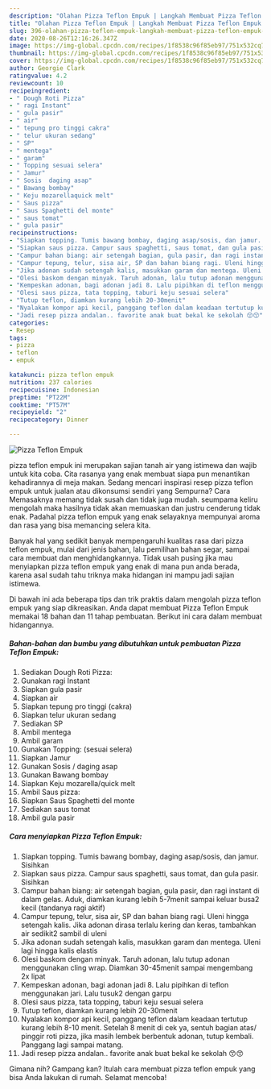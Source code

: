 ```yaml
---
description: "Olahan Pizza Teflon Empuk | Langkah Membuat Pizza Teflon Empuk Yang Sedap"
title: "Olahan Pizza Teflon Empuk | Langkah Membuat Pizza Teflon Empuk Yang Sedap"
slug: 396-olahan-pizza-teflon-empuk-langkah-membuat-pizza-teflon-empuk-yang-sedap
date: 2020-08-26T12:16:26.347Z
image: https://img-global.cpcdn.com/recipes/1f8538c96f85eb97/751x532cq70/pizza-teflon-empuk-foto-resep-utama.jpg
thumbnail: https://img-global.cpcdn.com/recipes/1f8538c96f85eb97/751x532cq70/pizza-teflon-empuk-foto-resep-utama.jpg
cover: https://img-global.cpcdn.com/recipes/1f8538c96f85eb97/751x532cq70/pizza-teflon-empuk-foto-resep-utama.jpg
author: Georgie Clark
ratingvalue: 4.2
reviewcount: 10
recipeingredient:
- " Dough Roti Pizza"
- " ragi Instant"
- " gula pasir"
- " air"
- " tepung pro tinggi cakra"
- " telur ukuran sedang"
- " SP"
- " mentega"
- " garam"
- " Topping sesuai selera"
- " Jamur"
- " Sosis  daging asap"
- " Bawang bombay"
- " Keju mozarellaquick melt"
- " Saus pizza"
- " Saus Spaghetti del monte"
- " saus tomat"
- " gula pasir"
recipeinstructions:
- "Siapkan topping. Tumis bawang bombay, daging asap/sosis, dan jamur. Sisihkan"
- "Siapkan saus pizza. Campur saus spaghetti, saus tomat, dan gula pasir. Sisihkan"
- "Campur bahan biang: air setengah bagian, gula pasir, dan ragi instant di dalam gelas. Aduk, diamkan kurang lebih 5-7menit sampai keluar busa2 kecil (tandanya ragi aktif)"
- "Campur tepung, telur, sisa air, SP dan bahan biang ragi. Uleni hingga setengah kalis. Jika adonan dirasa terlalu kering dan keras, tambahkan air sedikit2 sambil di uleni"
- "Jika adonan sudah setengah kalis, masukkan garam dan mentega. Uleni lagi hingga kalis elastis"
- "Olesi baskom dengan minyak. Taruh adonan, lalu tutup adonan menggunakan cling wrap. Diamkan 30-45menit sampai mengembang 2x lipat"
- "Kempeskan adonan, bagi adonan jadi 8. Lalu pipihkan di teflon menggunakan jari. Lalu tusuk2 dengan garpu"
- "Olesi saus pizza, tata topping, taburi keju sesuai selera"
- "Tutup teflon, diamkan kurang lebih 20-30menit"
- "Nyalakan kompor api kecil, panggang teflon dalam keadaan tertutup kurang lebih 8-10 menit. Setelah 8 menit di cek ya, sentuh bagian atas/ pinggir roti pizza, jika masih lembek berbentuk adonan, tutup kembali. Panggang lagi sampai matang."
- "Jadi resep pizza andalan.. favorite anak buat bekal ke sekolah 😙😙"
categories:
- Resep
tags:
- pizza
- teflon
- empuk

katakunci: pizza teflon empuk 
nutrition: 237 calories
recipecuisine: Indonesian
preptime: "PT22M"
cooktime: "PT57M"
recipeyield: "2"
recipecategory: Dinner

---
```



![Pizza Teflon Empuk](https://img-global.cpcdn.com/recipes/1f8538c96f85eb97/751x532cq70/pizza-teflon-empuk-foto-resep-utama.jpg)


pizza teflon empuk ini merupakan sajian tanah air yang istimewa dan wajib untuk kita coba. Cita rasanya yang enak membuat siapa pun menantikan kehadirannya di meja makan.
Sedang mencari inspirasi resep pizza teflon empuk untuk jualan atau dikonsumsi sendiri yang Sempurna? Cara Memasaknya memang tidak susah dan tidak juga mudah. seumpama keliru mengolah maka hasilnya tidak akan memuaskan dan justru cenderung tidak enak. Padahal pizza teflon empuk yang enak selayaknya mempunyai aroma dan rasa yang bisa memancing selera kita.

Banyak hal yang sedikit banyak mempengaruhi kualitas rasa dari pizza teflon empuk, mulai dari jenis bahan, lalu pemilihan bahan segar, sampai cara membuat dan menghidangkannya. Tidak usah pusing jika mau menyiapkan pizza teflon empuk yang enak di mana pun anda berada, karena asal sudah tahu triknya maka hidangan ini mampu jadi sajian istimewa.




Di bawah ini ada beberapa tips dan trik praktis dalam mengolah pizza teflon empuk yang siap dikreasikan. Anda dapat membuat Pizza Teflon Empuk memakai 18 bahan dan 11 tahap pembuatan. Berikut ini cara dalam membuat hidangannya.

<!--inarticleads1-->

##### Bahan-bahan dan bumbu yang dibutuhkan untuk pembuatan Pizza Teflon Empuk:

1. Sediakan  Dough Roti Pizza:
1. Gunakan  ragi Instant
1. Siapkan  gula pasir
1. Siapkan  air
1. Siapkan  tepung pro tinggi (cakra)
1. Siapkan  telur ukuran sedang
1. Sediakan  SP
1. Ambil  mentega
1. Ambil  garam
1. Gunakan  Topping: (sesuai selera)
1. Siapkan  Jamur
1. Gunakan  Sosis / daging asap
1. Gunakan  Bawang bombay
1. Siapkan  Keju mozarella/quick melt
1. Ambil  Saus pizza:
1. Siapkan  Saus Spaghetti del monte
1. Sediakan  saus tomat
1. Ambil  gula pasir




<!--inarticleads2-->

##### Cara menyiapkan Pizza Teflon Empuk:

1. Siapkan topping. Tumis bawang bombay, daging asap/sosis, dan jamur. Sisihkan
1. Siapkan saus pizza. Campur saus spaghetti, saus tomat, dan gula pasir. Sisihkan
1. Campur bahan biang: air setengah bagian, gula pasir, dan ragi instant di dalam gelas. Aduk, diamkan kurang lebih 5-7menit sampai keluar busa2 kecil (tandanya ragi aktif)
1. Campur tepung, telur, sisa air, SP dan bahan biang ragi. Uleni hingga setengah kalis. Jika adonan dirasa terlalu kering dan keras, tambahkan air sedikit2 sambil di uleni
1. Jika adonan sudah setengah kalis, masukkan garam dan mentega. Uleni lagi hingga kalis elastis
1. Olesi baskom dengan minyak. Taruh adonan, lalu tutup adonan menggunakan cling wrap. Diamkan 30-45menit sampai mengembang 2x lipat
1. Kempeskan adonan, bagi adonan jadi 8. Lalu pipihkan di teflon menggunakan jari. Lalu tusuk2 dengan garpu
1. Olesi saus pizza, tata topping, taburi keju sesuai selera
1. Tutup teflon, diamkan kurang lebih 20-30menit
1. Nyalakan kompor api kecil, panggang teflon dalam keadaan tertutup kurang lebih 8-10 menit. Setelah 8 menit di cek ya, sentuh bagian atas/ pinggir roti pizza, jika masih lembek berbentuk adonan, tutup kembali. Panggang lagi sampai matang.
1. Jadi resep pizza andalan.. favorite anak buat bekal ke sekolah 😙😙




Gimana nih? Gampang kan? Itulah cara membuat pizza teflon empuk yang bisa Anda lakukan di rumah. Selamat mencoba!
